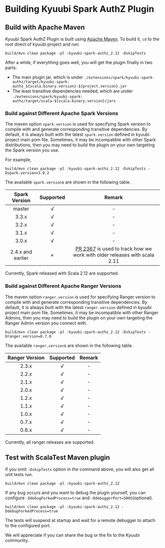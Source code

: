 <!--
 - Licensed to the Apache Software Foundation (ASF) under one or more
 - contributor license agreements.  See the NOTICE file distributed with
 - this work for additional information regarding copyright ownership.
 - The ASF licenses this file to You under the Apache License, Version 2.0
 - (the "License"); you may not use this file except in compliance with
 - the License.  You may obtain a copy of the License at
 -
 -   http://www.apache.org/licenses/LICENSE-2.0
 -
 - Unless required by applicable law or agreed to in writing, software
 - distributed under the License is distributed on an "AS IS" BASIS,
 - WITHOUT WARRANTIES OR CONDITIONS OF ANY KIND, either express or implied.
 - See the License for the specific language governing permissions and
 - limitations under the License.
 -->



# Building Kyuubi Spark AuthZ Plugin


## Build with Apache Maven

Kyuubi Spark AuthZ Plugin is built using [Apache Maven](http://maven.apache.org).
To build it, `cd` to the root direct of kyuubi project and run:

```shell
build/mvn clean package -pl :kyuubi-spark-authz_2.12 -DskipTests
```

After a while, if everything goes well, you will get the plugin finally in two parts:

- The main plugin jar, which is under `./extensions/spark/kyuubi-spark-authz/target/kyuubi-spark-authz_${scala.binary.version}-${project.version}.jar`
- The least transitive dependencies needed, which are under `./extensions/spark/kyuubi-spark-authz/target/scala-${scala.binary.version}/jars`

### Build against Different Apache Spark Versions

The maven option `spark.version` is used for specifying Spark version to compile with and generate corresponding transitive dependencies.
By default, it is always built with the latest `spark.version` defined in kyuubi project main pom file.
Sometimes, it may be incompatible with other Spark distributions, then you may need to build the plugin on your own targeting the Spark version you use.

For example,

```shell
build/mvn clean package -pl :kyuubi-spark-authz_2.12 -DskipTests -Dspark.version=3.0.2
```

The available `spark.version`s are shown in the following table.

|   Spark Version   |  Supported  |                                                              Remark                                                              |
|:-----------------:|:-----------:|:--------------------------------------------------------------------------------------------------------------------------------:|
|      master       |      √      |                                                                -                                                                 |
|       3.3.x       |      √      |                                                                -                                                                 |
|       3.2.x       |      √      |                                                                -                                                                 |
|       3.1.x       |      √      |                                                                -                                                                 |
|       3.0.x       |      √      |                                                                -                                                                 |
| 2.4.x and earlier |      ×      | [PR 2367](https://github.com/apache/incubator-kyuubi/pull/2367) is used to track how we work with older releases with scala 2.11 |

Currently, Spark released with Scala 2.12 are supported.

### Build against Different Apache Ranger Versions

The maven option `ranger.version` is used for specifying Ranger version to compile with and generate corresponding transitive dependencies.
By default, it is always built with the latest `ranger.version` defined in kyuubi project main pom file.
Sometimes, it may be incompatible with other Ranger Admins, then you may need to build the plugin on your own targeting the Ranger Admin version you connect with.

```shell
build/mvn clean package -pl :kyuubi-spark-authz_2.12 -DskipTests -Dranger.version=0.7.0
```

The available `ranger.version`s are shown in the following table.

| Ranger Version |  Supported  | Remark |
|:--------------:|:-----------:|:------:|
|     2.3.x      |      √      |   -    |
|     2.2.x      |      √      |   -    |
|     2.1.x      |      √      |   -    |
|     2.0.x      |      √      |   -    |
|     1.2.x      |      √      |   -    |
|     1.1.x      |      √      |   -    |
|     1.0.x      |      √      |   -    |
|     0.7.x      |      √      |   -    |
|     0.6.x      |      √      |   -    |

Currently, all ranger releases are supported.

## Test with ScalaTest Maven plugin
If you omit `-DskipTests` option in the command above, you will also get all unit tests run.

```shell
build/mvn clean package -pl :kyuubi-spark-authz_2.12
```

If any bug occurs and you want to debug the plugin yourself, you can configure `-DdebugForkedProcess=true` and `-DdebuggerPort=5005`(optional).

```shell
build/mvn clean package -pl :kyuubi-spark-authz_2.12 -DdebugForkedProcess=true
```

The tests will suspend at startup and wait for a remote debugger to attach to the configured port.

We will appreciate if you can share the bug or the fix to the Kyuubi community.
